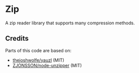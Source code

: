 # Zip

A zip reader library that supports many compression methods.

## Credits

Parts of this code are based on:

- [thejoshwolfe/yauzl](https://github.com/thejoshwolfe/yauzl) (MIT)
- [ZJONSSON/node-unzipper](https://github.com/ZJONSSON/node-unzipper) (MIT)
